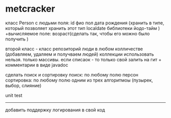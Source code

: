 # metcracker
класс Person с людьми
поля: id 
	  фио 
	  пол
	  дата рождения (хранить в типе, который позволяет хранить этот тип localdate библиотеки йодо-тайм )
	  +вычисляемое поле: возраст(сделать так, чтобы его можно было получить )	
	  
второй класс - класс репозиторий 
люди в любом колличестве (добавляем, удаляем и получваем людей)
	 коллекции использовать нельзя. только массивы. если списаок - то только свой 
залить на гит + комментарии в виде javadoc

сделать поиск и сортировку
	поиск: по любому полю персон
	сортировка: по любому полю одним из трех алгоритмоы (пузырек, выбор, слияние)

unit test

_______
добавить поддержку логирования в свой код


